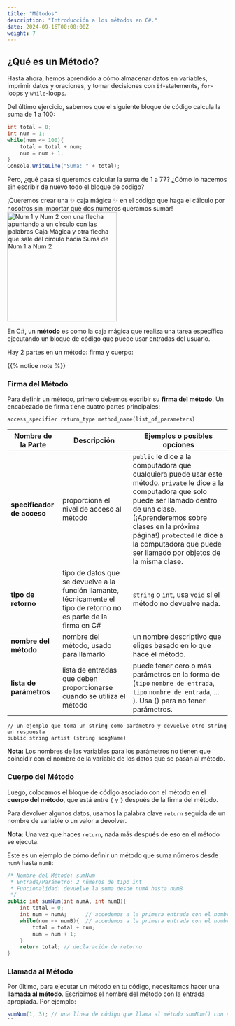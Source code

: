 ```yaml
---
title: "Métodos"
description: "Introducción a los métodos en C#."
date: 2024-09-16T00:00:00Z
weight: 7
---
```


## ¿Qué es un Método?

Hasta ahora, hemos aprendido a cómo almacenar datos en variables, imprimir datos y oraciones, y tomar decisiones con `if`-statements, `for`-loops y `while`-loops.

Del último ejercicio, sabemos que el siguiente bloque de código calcula la suma de 1 a 100:

```C#
int total = 0;
int num = 1;
while(num <= 100){
    total = total + num;
    num = num + 1;
}
Console.WriteLine("Suma: " + total);
```

Pero, ¿qué pasa si queremos calcular la suma de 1 a 77? ¿Cómo lo hacemos sin escribir de nuevo todo el bloque de código?

¡Queremos crear una ✨ caja mágica ✨ en el código que haga el cálculo por nosotros sin importar qué dos números queramos sumar!
<img src="../images/method.png" height="250" alt="Num 1 y Num 2 con una flecha apuntando a un círculo con las palabras Caja Mágica y otra flecha que sale del círculo hacia Suma de Num 1 a Num 2"/> 

En C#, un **método** es como la caja mágica que realiza una tarea específica ejecutando un bloque de código que puede usar entradas del usuario.

Hay 2 partes en un método: firma y cuerpo:

{{% notice note %}}
### Firma del Método

Para definir un método, primero debemos escribir su <b>firma del método</b>. Un encabezado de firma tiene cuatro partes principales:

```
access_specifier return_type method_name(list_of_parameters)
```

**Nombre de la Parte** | **Descripción** | **Ejemplos o posibles opciones**
----|----|----
**specificador de acceso** | proporciona el nivel de acceso al método  | `public` le dice a la computadora que cualquiera puede usar este método. `private` le dice a la computadora que solo puede ser llamado dentro de una clase. (¡Aprenderemos sobre clases en la próxima página!) `protected` le dice a la computadora que puede ser llamado por objetos de la misma clase.
**tipo de retorno** | tipo de datos que se devuelve a la función llamante, técnicamente el tipo de retorno no es parte de la firma en C#  | `string` o `int`, usa `void` si el método no devuelve nada.
**nombre del método** | nombre del método, usado para llamarlo | un nombre descriptivo que eliges basado en lo que hace el método.
**lista de parámetros** | lista de entradas que deben proporcionarse cuando se utiliza el método | puede tener cero o más parámetros en la forma de (`tipo` `nombre de entrada`, `tipo` `nombre de entrada`, ... ). Usa () para no tener parámetros.

```
// un ejemplo que toma un string como parámetro y devuelve otro string en respuesta
public string artist (string songName)
```
**Nota:** Los nombres de las variables para los parámetros no tienen que coincidir con el nombre de la variable de los datos que se pasan al método.

### Cuerpo del Método

Luego, colocamos el bloque de código asociado con el método en el **cuerpo del método**, que está entre `{` y `}` después de la firma del método.

Para devolver algunos datos, usamos la palabra clave `return` seguida de un nombre de variable o un valor a devolver.

**Nota:** Una vez que haces `return`, nada más después de eso en el método se ejecuta.

Este es un ejemplo de cómo definir un método que suma números desde `numA` hasta `numB`:

```c#
/* Nombre del Método: sumNum
 * Entrada/Parámetro: 2 números de tipo int
 * Funcionalidad: devuelve la suma desde numA hasta numB
 */
public int sumNum(int numA, int numB){
    int total = 0;
    int num = numA;      // accedemos a la primera entrada con el nombre numA
    while(num <= numB){  // accedemos a la primera entrada con el nombre numB
        total = total + num;
        num = num + 1;
    }
    return total; // declaración de retorno
}
```

### Llamada al Método

Por último, para ejecutar un método en tu código, necesitamos hacer una **llamada al método**. Escribimos el nombre del método con la entrada apropiada. 
Por ejemplo:

```C#
sumNum(1, 3); // una línea de código que llama al método sumNum() con el valor de retorno 6
``
